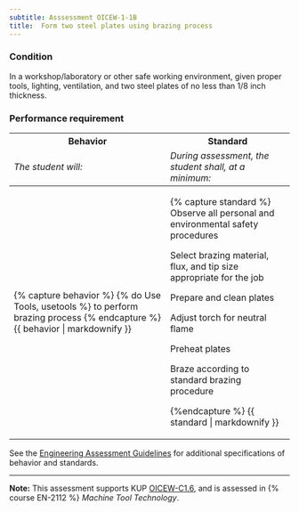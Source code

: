 ```yaml
---
subtitle: Asssessment OICEW-1-1B
title:  Form two steel plates using brazing process
---
```




### Condition

In a workshop/laboratory or other safe working environment, given proper tools, lighting, ventilation, and two steel plates of no less than 1/8 inch thickness.

### Performance requirement 

<table width='100%' class='Guidelines'>
 <thead>
 <tr>
     <th class='thirty'>Behavior</th>
     <th class='seventy'>Standard</th>
 </tr>
 <tr>
     <td><em>The student will:</em></td>
     <td><em>During assessment, the student shall, at a minimum:</em></td>
 </tr>
 </thead>
 <tbody>
 

<tr><td>

{% capture behavior %}
{% do Use Tools, usetools %} to perform brazing process 
{% endcapture %}
{{ behavior | markdownify }}

</td><td>

{% capture standard %}
Observe all personal and environmental safety procedures

Select brazing material, flux, and tip size appropriate for the job

Prepare and clean plates

Adjust torch for neutral flame

Preheat plates

Braze according to standard brazing procedure
 
{%endcapture %}
{{ standard | markdownify }}

</td></tr>



 </tbody>
 </table>



See the [Engineering Assessment Guidelines](guidelines) for additional specifications of behavior and standards.


*****

**Note:** This assessment supports KUP [OICEW-C1.6]({{site.baseurl}}/tables/31.html#OICEW-C1.6), and is assessed in  {% course  EN-2112 %}  *Machine Tool Technology*. 


